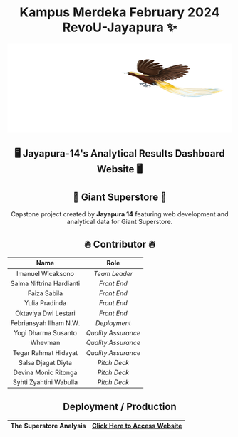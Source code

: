 <div align="center"><a name="readme-top"></a>

# Kampus Merdeka February 2024 RevoU-Jayapura ✨

<img src="./img/logo/Logo-white.svg" width="100%" height="200px">
  
## 🖥 Jayapura-14's Analytical Results Dashboard Website 🖥

## 🛒 Giant Superstore 🛒

Capstone project created by <b>Jayapura 14</b> featuring web development and analytical data for Giant Superstore. <br/>

## 🔥 Contributor 🔥

|          **Name**             |      **Role**       |
| :---------------------------: | :-----------------: |
|       Imanuel Wicaksono       |    _Team Leader_    |
|   Salma Niftrina Hardianti    |     _Front End_     |
|         Faiza Sabila          |     _Front End_     |
|        Yulia Pradinda         |     _Front End_     |
|     Oktaviya Dwi Lestari      |     _Front End_     |
|    Febriansyah Ilham N.W.     |    _Deployment_     |
|     Yogi Dharma Susanto       | _Quality Assurance_ |
|           Whevman             | _Quality Assurance_ |
|      Tegar Rahmat Hidayat     | _Quality Assurance_ |
|      Salsa Djagat Diyta       |    _Pitch Deck_     |
|     Devina Monic Ritonga      |    _Pitch Deck_     |
|    Syhti Zyahtini Wabulla     |    _Pitch Deck_     |

## Deployment / Production

|   The Superstore Analysis     | [Click Here to Access Website](https://km-feb24-jayapura-14.vercel.app/) |
| ----------------------------- | ------------------------------------------------------------------------ |

</div>

